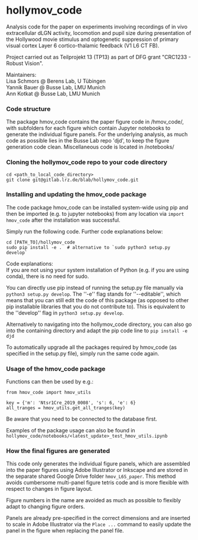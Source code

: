 # hollymov_code

Analysis code for the paper on experiments involving recordings of in vivo extracellular dLGN activity, 
locomotion and pupil size during presentation of the Hollywood movie stimulus and optogenetic
suppression of primary visual cortex Layer 6 cortico-thalamic feedback (V1 L6 CT FB). 

Project carried out as Teilprojekt 13 (TP13) as part of DFG grant "CRC1233 - Robust Vision".

Maintainers: \
Lisa Schmors @ Berens Lab, U Tübingen \
Yannik Bauer @ Busse Lab, LMU Munich \
Ann Kotkat @ Busse Lab, LMU Munich

### Code structure
The package hmov_code contains the paper figure code in /hmov_code/, with subfolders for each 
figure which contain Jupyter notebooks to generate the individual figure panels. For the 
underlying analysis, as much code as possible lies in the Busse Lab repo 'djd', to keep the 
figure generation code clean.
Miscellaneous code is located in /notebooks/

### Cloning the hollymov_code repo to your code directory
```
cd <path_to_local_code_directory>
git clone git@gitlab.lrz.de/blab/hollymov_code.git
```

### Installing and updating the hmov_code package
The code package hmov_code can be installed system-wide using pip and then be imported (e.g. to 
jupyter notebooks) from any location via ``import hmov_code`` after the installation was successful.

Simply run the following code. Further code explanations below:
```
cd [PATH_TO]/hollymov_code
sudo pip install -e .  # alternative to `sudo python3 setup.py develop`
```

Code explanations:  
If you are not using your system installation of Python (e.g. if you are using conda), there is
no need for sudo.

You can directly use pip instead of running the setup.py file manually via `python3 setup.py develop`.
The ''-e'' flag stands for ''--editable'', which means that you can still edit the code of this
package (as opposed to other pip installable libraries that you do not contribute to). 
This is equivalent to the ''develop'' flag in `python3 setup.py develop`.

Alternatively to navigating into the hollymov_code directory, you can also go into the containing
directory and adapt the pip code line to `pip install -e djd`

To automatically upgrade all the packages required by hmov_code (as specified in the setup.py 
file), simply run the same code again.

### Usage of the hmov_code package
Functions can then be used by e.g.:
```
from hmov_code import hmov_utils

key = {'m': 'Ntsr1Cre_2019_0008', 's': 6, 'e': 6}
all_tranges = hmov_utils.get_all_tranges(key)
```
Be aware that you need to be connected to the database first.

Examples of the package usage can also be found in
``hollymov_code/notebooks/<latest_update>_test_hmov_utils.ipynb``


### How the final figures are generated
This code only generates the individual figure panels, which are assembled into the paper figures
using Adobe Illustrator or Inkscape and are stored in the separate shared Google Drive folder
`hmov_L6S_paper`. This method avoids cumbersome multi-panel figure tetris code and is more 
flexible with respect to changes in figure layout. 

Figure numbers in the name are avoided as much as possible to flexibly adapt to changing figure
orders.

Panels are already pre-specified in the correct dimensions and are inserted to scale in Adobe
Illustrator via the `Place ...` command to easily update the panel in the figure when replacing
the panel file.
